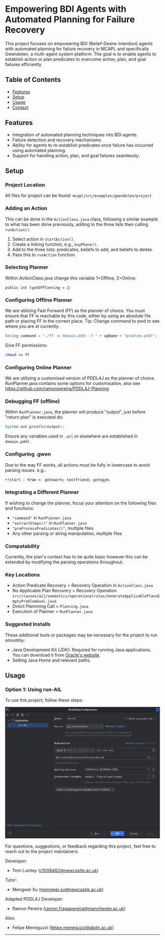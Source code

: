 # Empowering BDI Agents with Automated Planning for Failure Recovery

This project focuses on empowering BDI (Belief-Desire-Intention) agents with automated planning for failure recovery in MCAPL and specifically Gwendolen, a multi-agent system platform. The goal is to enable agents to establish action or plan predicates to overcome action, plan, and goal failures efficiently.

## Table of Contents

- [Features](#features)
- [Setup](#setup)
- [Usage](#usage)
- [Contact](#contact)

## Features

- Integration of automated planning techniques into BDI agents.
- Failure detection and recovery mechanisms.
- Ability for agents to re-establish predicates once failure has occurred using automated planning.
- Support for handling action, plan, and goal failures seamlessly.

## Setup

### Project Location
All files for project can be found:
`mcapl/src/examples/gwendolen/project`

### Adding an Action

This can be done in the `ActionClass.java` class, following a similar example to what has been done previously, adding to the three lists then calling `runAction()`.

1. Select action in `startAction()`.
2. Create a linking function, e.g., `buyPhone()`.
3. Add to the three lists: predicates, beliefs to add, and beliefs to delete.
4. Pass this to `runAction` function.


### Selecting Planner
Within ActionClass.java change this variable 1=Offline, 2=Online:
```
public int typeOfPlanning = 2;
```
### Configuring Offline Planner

We are utilizing Fast Forward (FF) as the planner of choice. You must ensure that FF is reachable by this code, either by using an absolute file path or placing FF in the correct place. Tip: Change command to pwd to see where you are at currently.

```java
String command = "./ff -o domain.pddl -f " + agName + "problem.pddl";
```

Give FF permissions:

```bash
chmod +x ff
```

### Configuring Online Planner

We are utilizing a customised version of PDDL4J as the planner of choice. RunPlanner.java contains some options for customisation, also see https://github.com/ramonpereira/PDDL4J-Planning


### Debugging FF (offline)

Within `RunPlanner.java`, the planner will produce "output", just before "return plan" is executed do:

```java
System.out.println(output);
```

Ensure any variables used in `.asl` or elsewhere are established in `domain.pddl`.

### Configuring .gwen

Due to the way FF works, all actions must be fully in lowercase to avoid parsing issues. e.g.:

```prolog
+!start : true <- gotowork; textfriend; gotogym.
```

### Integrating a Different Planner

If wishing to change the planner, focus your attention on the following files and functions:

- `"command"` in `RunPlanner.java`
- `"extractSteps()"` in `RunPlanner.java`
- `"preProcessPredicates()"`, multiple files
- Any other parsing or string manipulation, multiple files

### Compatability
Currently, the plan's context has to be quite basic however this can be extended by modifying the parsing operations throughout.

### Key Locations

- Action Predicate Recovery = Recovery Operation in `ActionClass.java`
- No Applicable Plan Recovery = Recovery Operation `src/classes/ail/semantics/operationalrules/GenerateApplicablePlansEmptyProblemGoal.java`
- Direct Plannning Call = `Planning.java`
- Execution of Planner = `RunPlanner.java`

### Suggested Installs

These additional tools or packages may be necessary for the project to run smoothly:

- Java Development Kit (JDK): Required for running Java applications. You can download it from [Oracle's website](https://www.oracle.com/java/technologies/javase-jdk11-downloads.html).
- Setting Java Home and relevant paths.

## Usage

### Option 1: Using run-AIL

To use this project, follow these steps:

![Alt text](Capture111.PNG?raw=true "Usage")

For questions, suggestions, or feedback regarding this project, feel free to reach out to the project maintainers:

Developer:
- Tom Lumley (c1008462@newcastle.ac.uk)

Tutor:
- Mengwei Xu (mengwei.xu@newcastle.ac.uk)

Adapted PDDL4J Developer:
- Ramon Pereira (ramon.fragapereira@manchester.ac.uk)

Also:
- Felipe Meneguzzi (felipe.meneguzzi@abdn.ac.uk)

---
